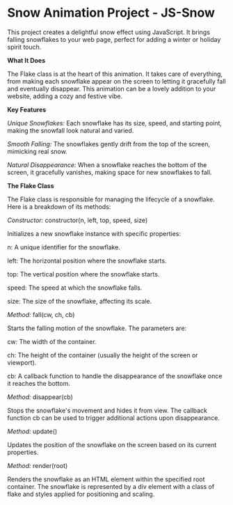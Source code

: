 # Snow Animation Project - JS-Snow

This project creates a delightful snow effect using JavaScript. It brings falling snowflakes to your web page, perfect for adding a winter or holiday spirit touch.

**What It Does**

The Flake class is at the heart of this animation. It takes care of everything, from making each snowflake appear on the screen to letting it gracefully fall and eventually disappear. This animation can be a lovely addition to your website, adding a cozy and festive vibe.

**Key Features**

_Unique Snowflakes:_ Each snowflake has its size, speed, and starting point, making the snowfall look natural and varied. 

_Smooth Falling:_ The snowflakes gently drift from the top of the screen, mimicking real snow. 

_Natural Disappearance:_ When a snowflake reaches the bottom of the screen, it gracefully vanishes, making space for new snowflakes to fall.


**The Flake Class**

The Flake class is responsible for managing the lifecycle of a snowflake. Here is a breakdown of its methods:

_Constructor:_ constructor(n, left, top, speed, size)

Initializes a new snowflake instance with specific properties: 

n: A unique identifier for the snowflake.

left: The horizontal position where the snowflake starts.

top: The vertical position where the snowflake starts.

speed: The speed at which the snowflake falls.

size: The size of the snowflake, affecting its scale.

_Method:_ fall(cw, ch, cb) 

Starts the falling motion of the snowflake. The parameters are:

cw: The width of the container.

ch: The height of the container (usually the height of the screen or viewport).

cb: A callback function to handle the disappearance of the snowflake once it reaches the bottom.

_Method:_ disappear(cb)

Stops the snowflake's movement and hides it from view. The callback function cb can be used to trigger additional actions upon disappearance.

_Method:_ update()

Updates the position of the snowflake on the screen based on its current properties.

_Method:_ render(root) 

Renders the snowflake as an HTML element within the specified root container. The snowflake is represented by a div element with a class of flake and styles applied for positioning and scaling.


 
